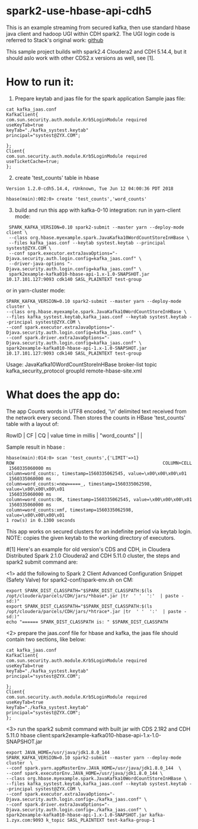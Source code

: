 # spark2-use-hbase-api-cdh5

This is an example streaming from secured kafka, then use standard hbase java client and hadoop UGI within CDH spark2. The UGI login code is referred to Stack's original work: [github](https://github.com/saintstack/hbase-downstreamer/blob/master/hbase-1/src/main/java/org/hbase/downstreamer/spark/JavaNetworkWordCountStoreInHBase.java#L130)

This sample project builds with spark2.4 Cloudera2 and CDH 5.14.4, but it should aslo work with other CDS2.x versions as well, see [1].

# How to run it:

1) Prepare keytab and jaas file for the spark application
Sample jaas file:
```
cat kafka_jaas.conf
KafkaClient{
com.sun.security.auth.module.Krb5LoginModule required
useKeyTab=true
keyTab="./kafka_systest.keytab"
principal="systest@ZYX.COM";

};
Client{
com.sun.security.auth.module.Krb5LoginModule required
useTicketCache=true;
};
```

2) create 'test_counts' table in hbase

```
Version 1.2.0-cdh5.14.4, rUnknown, Tue Jun 12 04:00:36 PDT 2018

hbase(main):002:0> create 'test_counts','word_counts'
```

3) build and run this app with kafka-0-10 integration:
run in yarn-client mode:
```
 SPARK_KAFKA_VERSION=0.10 spark2-submit --master yarn --deploy-mode client \
 --class org.hbase.myexample.spark.JavaKafka10WordCountStoreInHBase \
 --files kafka_jaas.conf --keytab systest.keytab --principal systest@ZYX.COM \
 --conf spark.executor.extraJavaOptions="-Djava.security.auth.login.config=kafka_jaas.conf" \
 --driver-java-options "-Djava.security.auth.login.config=kafka_jaas.conf" \
 spark2example-kafka010-hbase-api-1.x-1.0-SNAPSHOT.jar 10.17.101.127:9093 cdk140 SASL_PLAINTEXT test-group
```

or in yarn-cluster mode:

```
SPARK_KAFKA_VERSION=0.10 spark2-submit --master yarn --deploy-mode cluster \
--class org.hbase.myexample.spark.JavaKafka10WordCountStoreInHBase \
--files kafka_systest.keytab,kafka_jaas.conf --keytab systest.keytab --principal systest@ZYX.COM \
--conf spark.executor.extraJavaOptions="-Djava.security.auth.login.config=kafka_jaas.conf" \
--conf spark.driver.extraJavaOptions="-Djava.security.auth.login.config=kafka_jaas.conf" \
spark2example-kafka010-hbase-api-1.x-1.0-SNAPSHOT.jar 10.17.101.127:9093 cdk140 SASL_PLAINTEXT test-group
```

Usage: JavaKafka10WordCountStoreInHBase broker-list topic kafka_security_protocol groupId remote-hbase-site.xml


# What does the app do:

 The app Counts words in UTF8 encoded, '\n' delimited text received from the network every second. Then
  stores the counts in HBase 'test_counts' table with a layout of:

  RowID          |     CF          |   CQ     | value
  time in millis  |  "word_counts"  |  <word>  |  <count for period>
  
  Sample result in hbase :
  ```
  hbase(main):014:0> scan 'test_counts',{'LIMIT'=>1}
  ROW                                                        COLUMN+CELL
   1560335060000 ms                                          column=word_counts:, timestamp=1560335062545, value=\x00\x00\x00\x01
   1560335060000 ms                                          column=word_counts:=new=====_, timestamp=1560335062598, value=\x00\x00\x00\x01
   1560335060000 ms                                          column=word_counts:OK, timestamp=1560335062545, value=\x00\x00\x00\x01
   1560335060000 ms                                          column=word_counts:xmf, timestamp=1560335062598, value=\x00\x00\x00\x01
  1 row(s) in 0.1300 seconds
  ```

This app works on secured clusters for an indefinite period via keytab login. NOTE: copies the given keytab to the working directory of executors.

#[1] 
Here's an example for old version's CDS and CDH, in Cloudera Distributed Spark 2.1.0 Cloudera2 and CDH 5.11.0 cluster, the steps and spark2 submit command are:

<1> add the following to Spark 2 Client Advanced Configuration Snippet (Safety Valve) for spark2-conf/spark-env.sh on CM:
```
export SPARK_DIST_CLASSPATH="$SPARK_DIST_CLASSPATH:$(ls /opt/cloudera/parcels/CDH/jars/*hbase*.jar |tr  ' '  ':'  | paste -sd:)"
export SPARK_DIST_CLASSPATH="$SPARK_DIST_CLASSPATH:$(ls /opt/cloudera/parcels/CDH/jars/*htrace*.jar |tr  ' '  ':'  | paste -sd:)"
echo "====== SPARK_DIST_CLASSPATH is: " $SPARK_DIST_CLASSPATH 
```

<2> prepare the jaas.conf file for hbase and kafka, the jaas file should contain two sections, like below:
```
cat kafka_jaas.conf
KafkaClient{
com.sun.security.auth.module.Krb5LoginModule required
useKeyTab=true
keyTab="./kafka_systest.keytab"
principal="systest@ZYX.COM";

};
Client{
com.sun.security.auth.module.Krb5LoginModule required
useKeyTab=true
keyTab="./kafka_systest.keytab"
principal="systest@ZYX.COM";
};
```

<3> run the spark2 submit command with built jar with CDS 2.1R2 and CDH 5.11.0 hbase client:spark2example-kafka010-hbase-api-1.x-1.0-SNAPSHOT.jar

```
export JAVA_HOME=/usr/java/jdk1.8.0_144
SPARK_KAFKA_VERSION=0.10 spark2-submit --master yarn --deploy-mode cluster  \
--conf spark.yarn.appMasterEnv.JAVA_HOME=/usr/java/jdk1.8.0_144  \
--conf spark.executorEnv.JAVA_HOME=/usr/java/jdk1.8.0_144 \
--class org.hbase.myexample.spark.JavaKafka10WordCountStoreInHBase \
--files kafka_systest.keytab,kafka_jaas.conf --keytab systest.keytab --principal systest@ZYX.COM \
--conf spark.executor.extraJavaOptions="-Djava.security.auth.login.config=./kafka_jaas.conf" \
--conf spark.driver.extraJavaOptions="-Djava.security.auth.login.config=./kafka_jaas.conf" \
spark2example-kafka010-hbase-api-1.x-1.0-SNAPSHOT.jar kafka-1.zyx.com:9093 k_topic SASL_PLAINTEXT test-kafka-group-1
```

